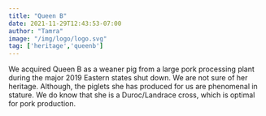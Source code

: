 ```yaml
---
title: "Queen B"
date: 2021-11-29T12:43:53-07:00
author: "Tamra"
image: "/img/logo/logo.svg"
tag: ['heritage','queenb']
---
```

We acquired Queen B as a weaner pig from a large pork processing plant during the major 2019 Eastern states shut down. We are not sure of her heritage. Although, the piglets she has produced for us are phenomenal in stature. We do know that she is a Duroc/Landrace cross, which is optimal for pork production.
